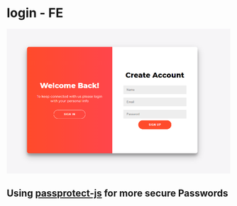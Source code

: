 # login - FE

![Preview](https://raw.githubusercontent.com/TacAM-DEV/login/master/preview.png "Login Preview")

## Using [passprotect-js] for more secure Passwords



[passprotect-js]: https://github.com/OktaSecurityLabs/passprotect-js